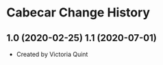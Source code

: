Cabecar Change History
====================

1.0 (2020-02-25)
1.1 (2020-07-01)
----------------
* Created by Victoria Quint
